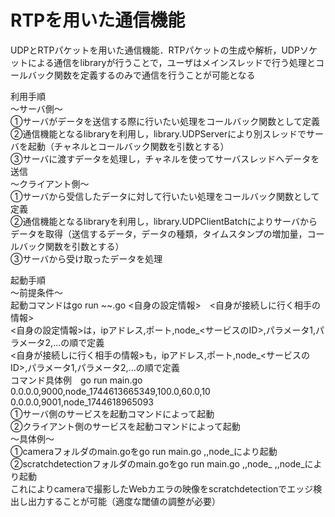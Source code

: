 # RTPを用いた通信機能
UDPとRTPパケットを用いた通信機能．RTPパケットの生成や解析，UDPソケットによる通信をlibraryが行うことで，ユーザはメインスレッドで行う処理とコールバック関数を定義するのみで通信を行うことが可能となる
  
利用手順  
〜サーバ側〜  
①サーバがデータを送信する際に行いたい処理をコールバック関数として定義  
②通信機能となるlibraryを利用し，library.UDPServerにより別スレッドでサーバを起動（チャネルとコールバック関数を引数とする）  
③サーバに渡すデータを処理し，チャネルを使ってサーバスレッドへデータを送信  
〜クライアント側〜  
①サーバから受信したデータに対して行いたい処理をコールバック関数として定義  
②通信機能となるlibraryを利用し，library.UDPClientBatchによりサーバからデータを取得（送信するデータ，データの種類，タイムスタンプの増加量，コールバック関数を引数とする）  
③サーバから受け取ったデータを処理  

起動手順  
〜前提条件〜  
起動コマンドはgo run ~~.go <自身の設定情報>　<自身が接続しに行く相手の情報>  
<自身の設定情報>は，ipアドレス,ポート,node_<サービスのID>,パラメータ1,パラメータ2,...の順で定義  
<自身が接続しに行く相手の情報>も，ipアドレス,ポート,node_<サービスのID>,パラメータ1,パラメータ2,...の順で定義  
コマンド具体例　go run main.go 0.0.0.0,9000,node_1744613665349,100.0,60.0,10  0.0.0.0,9001,node_1744618965093  
①サーバ側のサービスを起動コマンドによって起動  
②クライアント側のサービスを起動コマンドによって起動  
〜具体例〜  
①cameraフォルダのmain.goをgo run main.go <ip1>,<port2>,node_<ID1>により起動  
②scratchdetectionフォルダのmain.goをgo run main.go <ip2>,<port2>,node_<ID2>  <ip1>,<port1>,node_<ID1>により起動  
これによりcameraで撮影したWebカエラの映像をscratchdetectionでエッジ検出し出力することが可能（適度な閾値の調整が必要）  
